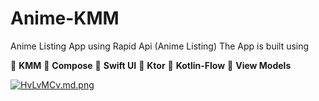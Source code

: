 # Anime-KMM
Anime Listing App using Rapid Api (Anime Listing)
The App is built using 

🌟 **KMM**
🌟 **Compose**
🌟 **Swift UI**
🌟 **Ktor**
🌟 **Kotlin-Flow**
🌟 **View Models**


[![HvLvMCv.md.png](https://iili.io/HvLvMCv.md.png)](https://freeimage.host/i/HvLvMCv)

